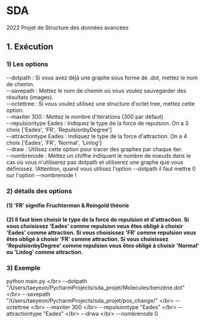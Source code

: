 # SDA
2022 Projet de Structure des données avancées 

## 1. Exécution
### 1) Les options
--dotpath : Si vous avez déjà une graphe sous forme de .dot, mettez le nom de chemin.</br>
--savepath : Mettez le nom de chemin où vous voulez sauvegarder des résultats (images).</br>
--octettree : Si vous voulez utilisez une structure d'octet tree, mettez cette option.</br>
--maxiter 300 : Mettez le nombre d'itérations (300 par défaut) </br>
--repulsiontype Eades : Indiquez le type de la force de repulsion. On a 3 choix ['Eades', 'FR', 'RepulsionbyDegree']</br>
--attractiontype Eades : Indiquez le type de la force d'attraction. On a 4 choix ['Eades', 'FR',  'Normal', 'Linlog']</br>
--draw : Utilisez cette option pour tracer des graphes par chaque iter.</br>
--nombrenode : Mettez un chiffre indiquant le nombre de noeuds dans le cas où vous n'utiliserez pas dotpath et utiliserez une graphe que vous définissez. !Attention, quand vous utilisez l'option --dotpath il faut mettre 0 sur l'option --nombrenode !</br>

### 2) détails des options
#### (1) 'FR' signifie Fruchterman & Reingold théorie
#### (2) Il faut bien choisir le type de la force de repulsion et d'attraction. Si vous choisissez 'Eades' comme repulsion vous êtes obligé à choisir 'Eades' comme attraction. Si vous choisissez 'FR' comme repulsion vous êtes obligé à choisir 'FR' comme attraction. Si vous choisissez 'RepulsionbyDegree' comme repulsion vous êtes obligé à choisir 'Normal' ou 'Linlog' comme attraction.

### 3) Exemple
python main.py \</br>
--dotpath "/Users/taeyeon/PycharmProjects/sda_projet/Molecules/benzène.dot" \</br>
--savepath "/Users/taeyeon/PycharmProjects/sda_projet/pos_change/" \</br>
--octettree \</br>
--maxiter 300 \</br>
--repulsiontype "Eades" \</br>
--attractiontype "Eades" \</br>
--drwa \</br>
--nombrenode 0</br>
